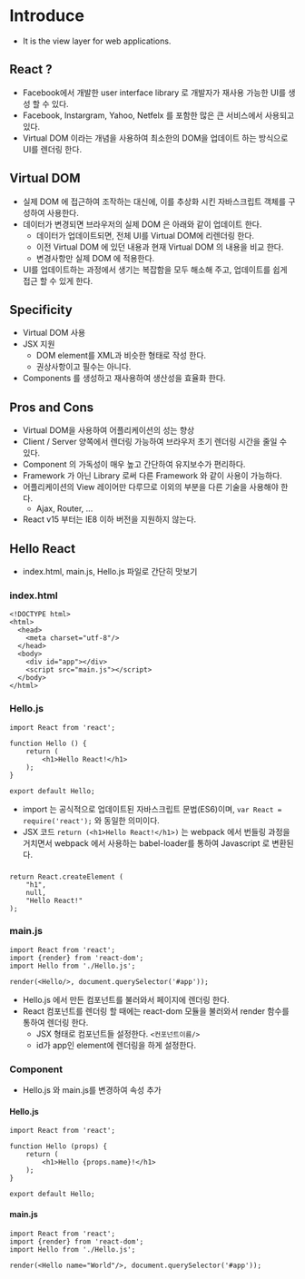 # Introduce

* It is the view layer for web applications.

## React ?

* Facebook에서 개발한 user interface library 로 개발자가 재사용 가능한 UI를 생성 할 수 있다. 
* Facebook, Instargram, Yahoo, Netfelx 를 포함한 많은 큰 서비스에서 사용되고 있다.
* Virtual DOM 이라는 개념을 사용하여 최소한의 DOM을 업데이트 하는 방식으로 UI를 렌더링 한다.

## Virtual DOM

* 실제 DOM 에 접근하여 조작하는 대신에, 이를 추상화 시킨 자바스크립트 객체를 구성하여 사용한다.
* 데이터가 변경되면 브라우저의 실제 DOM 은 아래와 같이 업데이트 한다.
    * 데이터가 업데이트되면, 전체 UI를 Virtual DOM에 리렌더링 한다.
    * 이전 Virtual DOM 에 있던 내용과 현재 Virtual DOM 의 내용을 비교 한다.
    * 변경사항만 실제 DOM 에 적용한다.
* UI를 업데이트하는 과정에서 생기는 복잡함을 모두 해소해 주고, 업데이트를 쉽게 접근 할 수 있게 한다.

## Specificity

* Virtual DOM 사용
* JSX 지원
    * DOM element를 XML과 비슷한 형태로 작성 한다.
    * 권상사항이고 필수는 아니다.
* Components 를 생성하고 재사용하여 생산성을 효율화 한다.

## Pros and Cons

* Virtual DOM을 사용하여 어플리케이션의 성는 향상
* Client / Server 양쪽에서 렌더링 가능하여 브라우저 초기 렌더링 시간을 줄일 수 있다.
* Component 의 가독성이 매우 높고 간단하여 유지보수가 편리하다.
* Framework 가 아닌 Library 로써 다른 Framework 와 같이 사용이 가능하다.
* 어플리케이션의 View 레이어만 다루므로 이외의 부분을 다른 기술을 사용해야 한다.
    * Ajax, Router, ...
* React v15 부터는 IE8 이하 버전을 지원하지 않는다.

## Hello React

* index.html, main.js, Hello.js 파일로 간단히 맛보기

### index.html

    <!DOCTYPE html>
    <html>
      <head>
        <meta charset="utf-8"/>
      </head>
      <body>
        <div id="app"></div>
        <script src="main.js"></script>
      </body>
    </html>

### Hello.js

    import React from 'react';

    function Hello () {
        return (
            <h1>Hello React!</h1>
        );
    }

    export default Hello;

* import 는 공식적으로 업데이트된 자바스크립트 문법(ES6)이며, `var React = require('react');` 와 동일한 의미이다.
* JSX 코드 `return (<h1>Hello React!</h1>)` 는 webpack 에서 번들링 과정을 거치면서 webpack 에서 사용하는 babel-loader를 통하여 Javascript 로 변환된다.

###    
    return React.createElement (
        "h1",
        null,
        "Hello React!"
    );

### main.js

    import React from 'react';
    import {render} from 'react-dom';
    import Hello from './Hello.js';

    render(<Hello/>, document.querySelector('#app'));

* Hello.js 에서 만든 컴포넌트를 불러와서 페이지에 렌더링 한다.
* React 컴포넌트를 렌더링 할 때에는 react-dom 모듈을 불러와서 render 함수를 통하여 렌더링 한다.
    * JSX 형태로 컴포넌트들 설정한다. `<컨포넌트이름/>`
    * id가 app인 element에 렌더링을 하게 설정한다.

### Component

* Hello.js 와 main.js를 변경하여 속성 추가

#### Hello.js
    import React from 'react';

    function Hello (props) {
        return (
            <h1>Hello {props.name}!</h1>
        );
    }

    export default Hello;

#### main.js
    import React from 'react';
    import {render} from 'react-dom';
    import Hello from './Hello.js';

    render(<Hello name="World"/>, document.querySelector('#app'));
